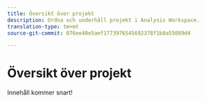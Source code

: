 ```yaml
---
title: Översikt över projekt
description: Ordna och underhåll projekt i Analysis Workspace.
translation-type: tm+mt
source-git-commit: 076ee40e5aef1773976545692378f1b8a55089d4

---
```



# Översikt över projekt

Innehåll kommer snart!